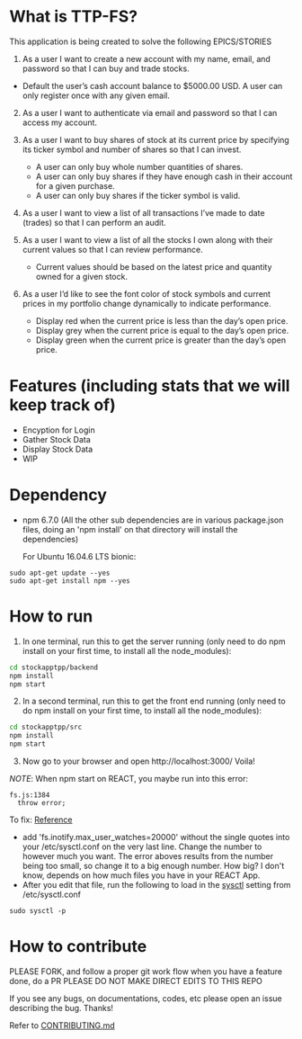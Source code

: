 # What is TTP-FS?

This application is being created to solve the following EPICS/STORIES 

1) As a user I want to create a new account with my name, email, and password so
that I can buy and trade stocks.
 * Default the user’s cash account balance to $5000.00 USD.
A user can only register once with any given email.
2) As a user I want to authenticate via email and password so that I can access my
account.
3) As a user I want to buy shares of stock at its current price by specifying its
ticker symbol and number of shares so that I can invest.    
   * A user can only buy whole number quantities of shares.  
   * A user can only buy shares if they have enough cash in their account for a
given purchase.  
   * A user can only buy shares if the ticker symbol is valid.
4) As a user I want to view a list of all transactions I’ve made to date (trades) so that
I can perform an audit.  

5) As a user I want to view a list of all the stocks I own along with their current
values so that I can review performance.
   * Current values should be based on the latest price and quantity owned for a
given stock.
6) As a user I’d like to see the font color of stock symbols and current prices in my
portfolio change dynamically to indicate performance.  
   * Display red when the current price is less than the day’s open price.
   * Display grey when the current price is equal to the day’s open price.
   * Display green when the current price is greater than the day’s open price.

# Features (including stats that we will keep track of)
  - Encyption for Login
  - Gather Stock Data
  - Display Stock Data
  - WIP

# Dependency
* npm 6.7.0 (All the other sub dependencies are in various package.json files, doing an 'npm install' on that directory will install the dependencies)

  For Ubuntu 16.04.6 LTS bionic:
```shell
sudo apt-get update --yes
sudo apt-get install npm --yes
```


# How to run

  1. In one terminal, run this to get the server running (only need to do npm install on your first time, to install all the node_modules):
  ```bash
  cd stockapptpp/backend
  npm install   
  npm start
  ```
  2. In a second terminal, run this to get the front end running (only need to do npm install on your first time, to install all the node_modules):
  ```bash
  cd stockapptpp/src
  npm install
  npm start
  ```

  3. Now go to your browser and open http://localhost:3000/
    Voila!

  *NOTE*: When npm start on REACT, you maybe run into this error:
  ```
  fs.js:1384
    throw error;
  ``` 
  To fix:  [Reference](https://github.com/facebook/jest/issues/3254)

  * add 'fs.inotify.max_user_watches=20000' without the single quotes into your /etc/sysctl.conf on the very last line. Change the number to however much you want. The error aboves results from the number being too small, so change it to a big enough number. How big? I don't know, depends on how much files you have in your REACT App.
  * After you edit that file, run the following to load in the [sysctl](https://linux.die.net/man/8/sysctl) setting from /etc/sysctl.conf
  ```shell
  sudo sysctl -p
  ``` 

# How to contribute
  PLEASE FORK, and follow a proper git work flow
  when you have a feature done, do a PR
  PLEASE DO NOT MAKE DIRECT EDITS TO THIS REPO

  If you see any bugs, on documentations, codes, etc please open an issue describing the bug. Thanks!

  Refer to [CONTRIBUTING.md](./CONTRIBUTING.md)


